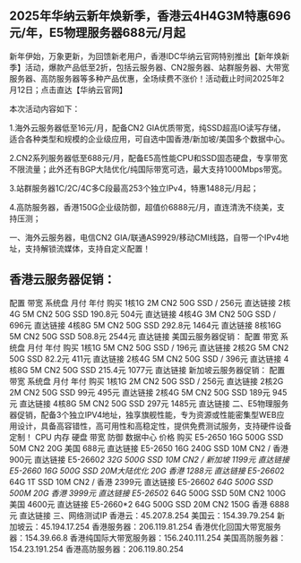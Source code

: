 ## 2025年华纳云新年焕新季，香港云4H4G3M特惠696元/年，E5物理服务器688元/月起

新年伊始，万象更新，为回馈新老用户，香港IDC华纳云官网特别推出【新年焕新季】活动，爆款产品低至2折，包括云服务器、CN2服务器、站群服务器、大带宽服务器、高防服务器等多种产品优惠，全场续费不涨价！活动截止时间2025年2月12日；点击直达【华纳云官网】

本次活动内容如下：

1.海外云服务器低至16元/月，配备CN2 GIA优质带宽，纯SSD超高IO读写存储，适合各种类型和规模的企业级应用，可自选中国香港/新加坡/美国多个数据中心。

2.CN2系列服务器低至688元/月，配备E5高性能CPU和SSD固态硬盘，专享带宽不限流量；此外还有BGP大陆优化/纯国际带宽可选，最大支持1000Mbps带宽。

3.站群服务器1C/2C/4C多C段最高253个独立IPv4，特惠1488元/月起；

4.高防服务器，香港150G企业级防御，超值价6888元/月，直连清洗不绕美，支持压测；


一、海外云服务器，电信CN2 GIA/联通AS9929/移动CMI线路，自带一个IPv4地址，支持解锁流媒体，支持自定义配置！

## 香港云服务器促销：

配置	带宽	系统盘	月付	年付	购买
1核1G	2M CN2	50G SSD	/	256元	直达链接
2核4G	5M CN2	50G SSD	190.8元	504元	直达链接
4核4G	3M CN2	50G SSD	/	696元	直达链接
4核8G	5M CN2	50G SSD	292.8元	1464元	直达链接
8核16G	5M CN2	50G SSD	508.8元	2544元	直达链接
美国云服务器促销：
配置	带宽	系统盘	月付	年付	购买
1核1G	5M CN2	50G SSD	/	196元	直达链接
2核2G	5M CN2	50G SSD	82.2元	411元	直达链接
2核4G	5M CN2	50G SSD	/	396元	直达链接
4核8G	5M CN2	50G SSD	215.4元	1077元	直达链接
新加坡云服务器促销：
配置	带宽	系统盘	月付	年付	购买
1核1G	2M CN2	50G SSD	/	256元	直达链接
2核2G	2M CN2	50G SSD	99元	495元	直达链接
2核4G	5M CN2	50G SSD	189元	945元	直达链接
4核8G	5M CN2	50G SSD	297元	1485元	直达链接
二、E5物理服务器促销，配备3个独立IPV4地址，独享旗舰性能，专为资源或性能密集型WEB应用设计，具备高容错性，高可用性和高稳定性，提供免费测试服务，支持硬件设备定制！
CPU	内存	硬盘	带宽	防御	数据中心	价格	购买
E5-2650	16G	500G SSD	50M CN2	20G	美国	688元	直达链接
E5-2650	16G	240G SSD	10M CN2	/	香港	900元	直达链接
E5-2660*2	32G	500G SSD	10M CN2	/	新加坡	1199元	直达链接
E5-2660	16G	500G SSD	20M大陆优化	20G	香港	1288元	直达链接
E5-2660*2	64G	1T SSD	10M CN2	/	香港	2399元	直达链接
E5-2660*2	64G	500G SSD	500M	20G	香港	3999元	直达链接
E5-2650*2	64G	500G SSD	50M CN2	100G	美国	4600元	直达链接
E5-2660*2	64G	500G SSD	20M CN2	150G	香港	6888元	直达链接
三、网络测试IP
香港云：45.207.8.254
美国云：154.39.79.254
新加坡云：45.194.17.254
香港服务器：206.119.81.254
香港优化回国大带宽服务器：154.39.66.8
香港纯国际大带宽服务器：156.240.111.254
美国高防服务器：154.23.191.254
香港高防服务器：206.119.80.254

